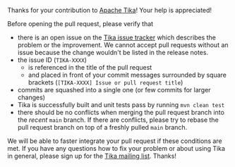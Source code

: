 Thanks for your contribution to [Apache Tika](https://tika.apache.org/)! Your help is appreciated!

Before opening the pull request, please verify that
* there is an open issue on the [Tika issue tracker](https://issues.apache.org/jira/projects/TIKA) which describes the problem or the improvement. We cannot accept pull requests without an issue because the change wouldn't be listed in the release notes.
* the issue ID (`TIKA-XXXX`)
  - is referenced in the title of the pull request
  - and placed in front of your commit messages surrounded by square brackets (`[TIKA-XXXX] Issue or pull request title`)
* commits are squashed into a single one (or few commits for larger changes)
* Tika is successfully built and unit tests pass by running `mvn clean test`
* there should be no conflicts when merging the pull request branch into the *recent* `main` branch. If there are conflicts, please try to rebase the pull request branch on top of a freshly pulled `main` branch.

We will be able to faster integrate your pull request if these conditions are met. If you have any questions how to fix your problem or about using Tika in general, please sign up for the [Tika mailing list](http://tika.apache.org/mail-lists.html). Thanks!
